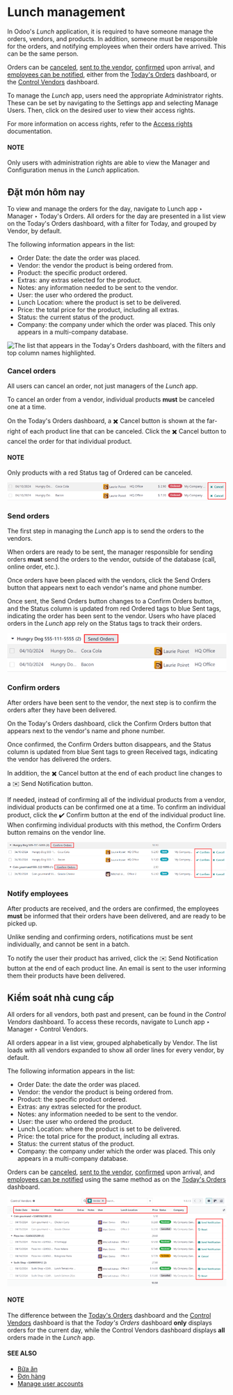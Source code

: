 # Lunch management

In Odoo's *Lunch* application, it is required to have someone manage the orders, vendors, and
products. In addition, someone must be responsible for the orders, and notifying employees when
their orders have arrived. This can be the same person.

Orders can be [canceled](#lunch-cancel), [sent to the vendor](#lunch-send-orders),
[confirmed](#lunch-confirm-orders) upon arrival, and [employees can be notified](#lunch-notify), either from the [Today's Orders](#lunch-todays-orders) dashboard, or the
[Control Vendors](#lunch-control-vendors) dashboard.

To manage the *Lunch* app, users need the appropriate Administrator rights. These can be
set by navigating to the Settings app and selecting Manage Users. Then,
click on the desired user to view their access rights.

For more information on access rights, refer to the [Access rights](../../general/users/access_rights.md) documentation.

#### NOTE
Only users with administration rights are able to view the Manager and
Configuration menus in the *Lunch* application.

<a id="lunch-todays-orders"></a>

## Đặt món hôm nay

To view and manage the orders for the day, navigate to Lunch app ‣ Manager ‣
Today's Orders. All orders for the day are presented in a list view on the Today's
Orders dashboard, with a filter for Today, and grouped by Vendor, by
default.

The following information appears in the list:

- Order Date: the date the order was placed.
- Vendor: the vendor the product is being ordered from.
- Product: the specific product ordered.
- Extras: any extras selected for the product.
- Notes: any information needed to be sent to the vendor.
- User: the user who ordered the product.
- Lunch Location: where the product is set to be delivered.
- Price: the total price for the product, including all extras.
- Status: the current status of the product.
- Company: the company under which the order was placed. This only appears in a
  multi-company database.

![The list that appears in the Today's Orders dashboard, with the filters and top column
names highlighted.](../../../.gitbook/assets/today.png)

<a id="lunch-cancel"></a>

### Cancel orders

All users can cancel an order, not just managers of the *Lunch* app.

To cancel an order from a vendor, individual products **must** be canceled one at a time.

On the Today's Orders dashboard, a ✖️ Cancel button is shown at the
far-right of each product line that can be canceled. Click the ✖️ Cancel button to
cancel the order for that individual product.

#### NOTE
Only products with a red Status tag of Ordered can be canceled.

![Order lines with the cancel button highlighted.](../../../.gitbook/assets/cancel.png)

<a id="lunch-send-orders"></a>

### Send orders

The first step in managing the *Lunch* app is to send the orders to the vendors.

When orders are ready to be sent, the manager responsible for sending orders **must** send the
orders to the vendor, outside of the database (call, online order, etc.).

Once orders have been placed with the vendors, click the Send Orders button that appears
next to each vendor's name and phone number.

Once sent, the Send Orders button changes to a Confirm Orders button, and
the Status column is updated from red Ordered tags to blue Sent
tags, indicating the order has been sent to the vendor. Users who have placed orders in the *Lunch*
app rely on the Status tags to track their orders.

![A vendor's order with the X Cancel and Send Orders buttons highlighted.](../../../.gitbook/assets/send.png)

<a id="lunch-confirm-orders"></a>

### Confirm orders

After orders have been sent to the vendor, the next step is to confirm the orders after they have
been delivered.

On the Today's Orders dashboard, click the Confirm Orders button that
appears next to the vendor's name and phone number.

Once confirmed, the Confirm Orders button disappears, and the Status column
is updated from blue Sent tags to green Received tags, indicating the vendor
has delivered the orders.

In addition, the ✖️ Cancel button at the end of each product line changes to a
✉️ Send Notification button.

If needed, instead of confirming all of the individual products from a vendor, individual products
can be confirmed one at a time. To confirm an individual product, click the ✔️ Confirm
button at the end of the individual product line. When confirming individual products with this
method, the Confirm Orders button remains on the vendor line.

![The Today's Orders dashboard, with the two different ways to confirm an order highlighted.](../../../.gitbook/assets/confirm.png)

<a id="lunch-notify"></a>

### Notify employees

After products are received, and the orders are confirmed, the employees **must** be informed that
their orders have been delivered, and are ready to be picked up.

Unlike sending and confirming orders, notifications must be sent individually, and cannot be sent in
a batch.

To notify the user their product has arrived, click the ✉️ Send Notification button at
the end of each product line. An email is sent to the user informing them their products have been
delivered.

<a id="lunch-control-vendors"></a>

## Kiểm soát nhà cung cấp

All orders for all vendors, both past and present, can be found in the *Control Vendors* dashboard.
To access these records, navigate to Lunch app ‣ Manager ‣ Control Vendors.

All orders appear in a list view, grouped alphabetically by Vendor. The list loads with
all vendors expanded to show all order lines for every vendor, by default.

The following information appears in the list:

- Order Date: the date the order was placed.
- Vendor: the vendor the product is being ordered from.
- Product: the specific product ordered.
- Extras: any extras selected for the product.
- Notes: any information needed to be sent to the vendor.
- User: the user who ordered the product.
- Lunch Location: where the product is set to be delivered.
- Price: the total price for the product, including all extras.
- Status: the current status of the product.
- Company: the company under which the order was placed. This only appears in a
  multi-company database.

Orders can be [canceled](#lunch-cancel), [sent to the vendor](#lunch-send-orders),
[confirmed](#lunch-confirm-orders) upon arrival, and [employees can be notified](#lunch-notify) using the same method as on the [Today's Orders](#lunch-todays-orders)
dashboard.

![A list view of all the orders as seen in the Control Vendors dashboard.](../../../.gitbook/assets/control.png)

#### NOTE
The difference between the [Today's Orders](#lunch-todays-orders) dashboard and the
[Control Vendors](#lunch-control-vendors) dashboard is that the *Today's Orders* dashboard
**only** displays orders for the current day, while the Control Vendors dashboard
displays **all** orders made in the *Lunch* app.

#### SEE ALSO
- [Bữa ăn](./)
- [Đơn hàng](orders.md)
- [Manage user accounts](user-accounts.md)
